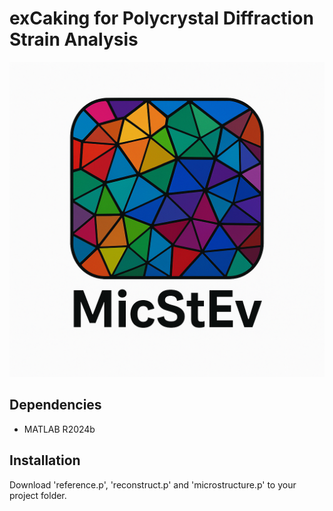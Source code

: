 # exCaking for Polycrystal Diffraction Strain Analysis
![logo](https://raw.githubusercontent.com/fatihxuzun/MicStEv/main/logo.png)

## Dependencies
* MATLAB R2024b

## Installation
Download 'reference.p', 'reconstruct.p' and 'microstructure.p' to your project folder.

